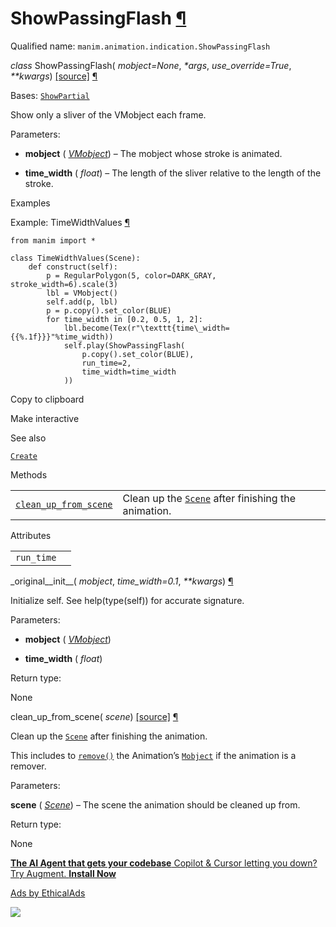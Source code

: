 # ShowPassingFlash [¶](https://docs.manim.community/en/stable/reference/manim.animation.indication.ShowPassingFlash.html\#showpassingflash "Link to this heading")

Qualified name: `manim.animation.indication.ShowPassingFlash`

_class_ ShowPassingFlash( _mobject=None_, _\*args_, _use\_override=True_, _\*\*kwargs_) [\[source\]](https://docs.manim.community/en/stable/_modules/manim/animation/indication.html#ShowPassingFlash) [¶](https://docs.manim.community/en/stable/reference/manim.animation.indication.ShowPassingFlash.html#manim.animation.indication.ShowPassingFlash "Link to this definition")

Bases: [`ShowPartial`](https://docs.manim.community/en/stable/reference/manim.animation.creation.ShowPartial.html#manim.animation.creation.ShowPartial "manim.animation.creation.ShowPartial")

Show only a sliver of the VMobject each frame.

Parameters:

- **mobject** ( [_VMobject_](https://docs.manim.community/en/stable/reference/manim.mobject.types.vectorized_mobject.VMobject.html#manim.mobject.types.vectorized_mobject.VMobject "manim.mobject.types.vectorized_mobject.VMobject")) – The mobject whose stroke is animated.

- **time\_width** ( _float_) – The length of the sliver relative to the length of the stroke.


Examples

Example: TimeWidthValues [¶](https://docs.manim.community/en/stable/reference/manim.animation.indication.ShowPassingFlash.html#timewidthvalues)

```
from manim import *

class TimeWidthValues(Scene):
    def construct(self):
        p = RegularPolygon(5, color=DARK_GRAY, stroke_width=6).scale(3)
        lbl = VMobject()
        self.add(p, lbl)
        p = p.copy().set_color(BLUE)
        for time_width in [0.2, 0.5, 1, 2]:
            lbl.become(Tex(r"\texttt{time\_width={{%.1f}}}"%time_width))
            self.play(ShowPassingFlash(
                p.copy().set_color(BLUE),
                run_time=2,
                time_width=time_width
            ))

```

Copy to clipboard

Make interactive

See also

[`Create`](https://docs.manim.community/en/stable/reference/manim.animation.creation.Create.html#manim.animation.creation.Create "manim.animation.creation.Create")

Methods

|     |     |
| --- | --- |
| [`clean_up_from_scene`](https://docs.manim.community/en/stable/reference/manim.animation.indication.ShowPassingFlash.html#manim.animation.indication.ShowPassingFlash.clean_up_from_scene "manim.animation.indication.ShowPassingFlash.clean_up_from_scene") | Clean up the [`Scene`](https://docs.manim.community/en/stable/reference/manim.scene.scene.Scene.html#manim.scene.scene.Scene "manim.scene.scene.Scene") after finishing the animation. |

Attributes

|     |     |
| --- | --- |
| `run_time` |  |

\_original\_\_init\_\_( _mobject_, _time\_width=0.1_, _\*\*kwargs_) [¶](https://docs.manim.community/en/stable/reference/manim.animation.indication.ShowPassingFlash.html#manim.animation.indication.ShowPassingFlash._original__init__ "Link to this definition")

Initialize self. See help(type(self)) for accurate signature.

Parameters:

- **mobject** ( [_VMobject_](https://docs.manim.community/en/stable/reference/manim.mobject.types.vectorized_mobject.VMobject.html#manim.mobject.types.vectorized_mobject.VMobject "manim.mobject.types.vectorized_mobject.VMobject"))

- **time\_width** ( _float_)


Return type:

None

clean\_up\_from\_scene( _scene_) [\[source\]](https://docs.manim.community/en/stable/_modules/manim/animation/indication.html#ShowPassingFlash.clean_up_from_scene) [¶](https://docs.manim.community/en/stable/reference/manim.animation.indication.ShowPassingFlash.html#manim.animation.indication.ShowPassingFlash.clean_up_from_scene "Link to this definition")

Clean up the [`Scene`](https://docs.manim.community/en/stable/reference/manim.scene.scene.Scene.html#manim.scene.scene.Scene "manim.scene.scene.Scene") after finishing the animation.

This includes to [`remove()`](https://docs.manim.community/en/stable/reference/manim.scene.scene.Scene.html#manim.scene.scene.Scene.remove "manim.scene.scene.Scene.remove") the Animation’s
[`Mobject`](https://docs.manim.community/en/stable/reference/manim.mobject.mobject.Mobject.html#manim.mobject.mobject.Mobject "manim.mobject.mobject.Mobject") if the animation is a remover.

Parameters:

**scene** ( [_Scene_](https://docs.manim.community/en/stable/reference/manim.scene.scene.Scene.html#manim.scene.scene.Scene "manim.scene.scene.Scene")) – The scene the animation should be cleaned up from.

Return type:

None

[**The AI Agent that gets your codebase** Copilot & Cursor letting you down? Try Augment. **Install Now**](https://server.ethicalads.io/proxy/click/8458/019600f8-bac5-7fd0-8e43-7fb6a4aa3772/)

[Ads by EthicalAds](https://www.ethicalads.io/advertisers/topics/frontend-web/?ref=ea-text)

![](https://server.ethicalads.io/proxy/view/8458/019600f8-bac5-7fd0-8e43-7fb6a4aa3772/)